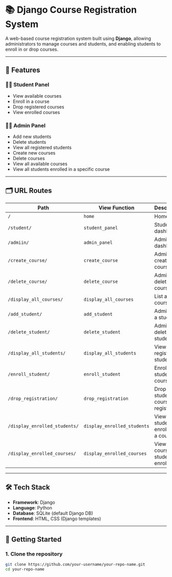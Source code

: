 
# 📚 Django Course Registration System

A web-based course registration system built using **Django**, allowing administrators to manage courses and students, and enabling students to enroll in or drop courses.

---

## 🔧 Features

### 👨‍🎓 Student Panel
- View available courses
- Enroll in a course
- Drop registered courses
- View enrolled courses

### 🧑‍💼 Admin Panel
- Add new students
- Delete students
- View all registered students
- Create new courses
- Delete courses
- View all available courses
- View all students enrolled in a specific course

---

## 🗂️ URL Routes

| Path                          | View Function                | Description                              |
|-------------------------------|-------------------------------|------------------------------------------|
| `/`                           | `home`                        | Home page                                |
| `/student/`                   | `student_panel`              | Student dashboard                        |
| `/admiin/`                    | `admin_panel`                | Admin dashboard                          |
| `/create_course/`            | `create_course`              | Admin creates a course                   |
| `/delete_course/`            | `delete_course`              | Admin deletes a course                   |
| `/display_all_courses/`      | `display_all_courses`        | List all courses                         |
| `/add_student/`              | `add_student`                | Admin adds a student                     |
| `/delete_student/`           | `delete_student`             | Admin deletes a student                  |
| `/display_all_students/`     | `display_all_students`       | View all registered students             |
| `/enroll_student/`           | `enroll_student`             | Enroll a student in a course             |
| `/drop_registration/`        | `drop_registration`          | Drop a student's course registration     |
| `/display_enrolled_students/`| `display_enrolled_students`  | View students enrolled in a course       |
| `/display_enrolled_courses/` | `display_enrolled_courses`   | View all courses a student is enrolled in|

---

## 🛠️ Tech Stack

- **Framework**: Django
- **Language**: Python
- **Database**: SQLite (default Django DB)
- **Frontend**: HTML, CSS (Django templates)

---

## 🚀 Getting Started

### 1. Clone the repository
```bash
git clone https://github.com/your-username/your-repo-name.git
cd your-repo-name
